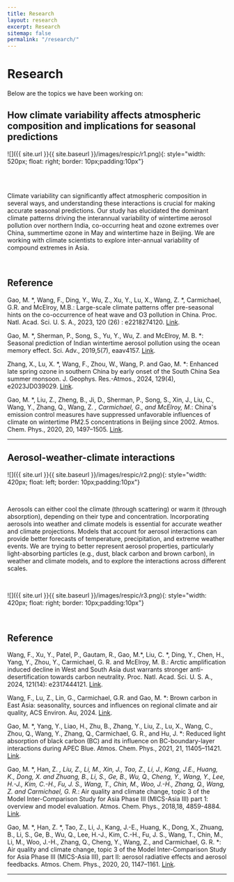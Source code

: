 ```yaml
---
title: Research
layout: research
excerpt: Research
sitemap: false
permalink: "/research/"
---
```


# Research

Below are the topics we have been working on:


## How climate variability affects atmospheric composition and implications for seasonal predictions 

![]({{ site.url }}{{ site.baseurl }}/images/respic/r1.png){: style="width: 520px; float: right; border: 10px;padding:10px"}

<br />
<br />

Climate variability can significantly affect atmospheric composition in several ways, and understanding these interactions is crucial for making accurate seasonal predictions. Our study has elucidated the dominant climate patterns driving the interannual variability of wintertime aerosol pollution over northern India, co-occurring heat and ozone extremes over China, summertime ozone in May and wintertime haze in Beijing. We are working with climate scientists to explore inter-annual variability of compound extremes in Asia.


<br />

## Reference

Gao, M. *, Wang, F., Ding, Y., Wu, Z., Xu, Y., Lu, X., Wang, Z. *, Carmichael, G.R. and McElroy, M.B.: Large-scale climate patterns offer pre-seasonal hints on the co-occurrence of heat wave and O3 pollution in China. Proc. Natl. Acad. Sci. U. S. A., 2023, 120 (26) : e2218274120. [Link](https://www.pnas.org/doi/abs/10.1073/pnas.2218274120).

Gao, M. *, Sherman, P., Song, S., Yu, Y., Wu, Z. and McElroy, M. B. *: Seasonal prediction of Indian wintertime aerosol pollution using the ocean memory effect. Sci. Adv., 2019,5(7), eaav4157. [Link](https://www.science.org/doi/full/10.1126/sciadv.aav4157).  

Zhang, X., Lu, X. *, Wang, F., Zhou, W., Wang, P. and Gao, M. *: Enhanced late spring ozone in southern China by early onset of the South China Sea summer monsoon. J. Geophys. Res.-Atmos., 2024, 129(4), e2023JD039029. [Link](https://agupubs.onlinelibrary.wiley.com/doi/full/10.1029/2023JD039029).  

Gao, M. *, Liu, Z., Zheng, B., Ji, D., Sherman, P., Song, S., Xin, J., Liu, C., Wang, Y., Zhang, Q., Wang, Z. *, Carmichael, G., and McElroy, M.*: China's emission control measures have suppressed unfavorable influences of climate on wintertime PM2.5 concentrations in Beijing since 2002. Atmos. Chem. Phys., 2020, 20, 1497–1505. [Link](https://acp.copernicus.org/articles/20/1497/2020/acp-20-1497-2020.html).   


----
## Aerosol-weather-climate interactions

![]({{ site.url }}{{ site.baseurl }}/images/respic/r2.png){: style="width: 420px; float: left; border: 10px;padding:10px"}

<br />

Aerosols can either cool the climate (through scattering) or warm it (through absorption), depending on their type and concentration. Incorporating aerosols into weather and climate models is essential for accurate weather and climate projections. Models that account for aerosol interactions can provide better forecasts of temperature, precipitation, and extreme weather events. We are trying to better represent aerosol properties, particularly light-absorbing particles (e.g., dust, black carbon and brown carbon), in weather and climate models, and to explore the interactions across different scales.  


<br />

![]({{ site.url }}{{ site.baseurl }}/images/respic/r3.png){: style="width: 420px; float: right; border: 10px;padding:10px"}

<br />

## Reference

Wang, F., Xu, Y., Patel, P., Gautam, R., Gao, M.*, Liu, C. *, Ding, Y., Chen, H., Yang, Y., Zhou, Y., Carmichael, G. R. and McElroy, M. B.: Arctic amplification induced decline in West and South Asia dust warrants stronger anti-desertification towards carbon neutrality. Proc. Natl. Acad. Sci. U. S. A., 2024, 121(14): e2317444121. [Link](https://www.pnas.org/doi/abs/10.1073/pnas.2317444121).

Wang, F., Lu, Z., Lin, G., Carmichael, G.R. and Gao, M. *: Brown carbon in East Asia: seasonality, sources and influences on regional climate and air quality, ACS Environ. Au, 2024. [Link](https://pubs.acs.org/doi/10.1021/acsenvironau.4c00080#).

Gao, M. *, Yang, Y., Liao, H., Zhu, B., Zhang, Y., Liu, Z., Lu, X., Wang, C., Zhou, Q., Wang, Y., Zhang, Q., Carmichael, G. R., and Hu, J. *: Reduced light absorption of black carbon (BC) and its influence on BC-boundary-layer interactions during APEC Blue. Atmos. Chem. Phys., 2021, 21, 11405–11421. [Link](https://acp.copernicus.org/articles/21/11405/2021/).

Gao, M. *, Han, Z. *, Liu, Z., Li, M., Xin, J., Tao, Z., Li, J., Kang, J.E., Huang, K., Dong, X. and Zhuang, B., Li, S., Ge, B., Wu, Q., Cheng, Y., Wang, Y., Lee, H.-J., Kim, C.-H., Fu, J. S., Wang, T., Chin, M., Woo, J.-H., Zhang, Q., Wang, Z. and Carmichael, G. R.*: Air quality and climate change, topic 3 of the Model Inter-Comparison Study for Asia Phase III (MICS-Asia III) part 1: overview and model evaluation. Atmos. Chem. Phys., 2018,18, 4859-4884. [Link](https://acp.copernicus.org/articles/18/4859/2018/).

Gao, M. *, Han, Z. *, Tao, Z., Li, J., Kang, J.-E., Huang, K., Dong, X., Zhuang, B., Li, S., Ge, B., Wu, Q., Lee, H.-J., Kim, C.-H., Fu, J. S., Wang, T., Chin, M., Li, M., Woo, J.-H., Zhang, Q., Cheng, Y., Wang, Z., and Carmichael, G. R. *: Air quality and climate change, topic 3 of the Model Inter-Comparison Study for Asia Phase III (MICS-Asia III), part II: aerosol radiative effects and aerosol feedbacks. Atmos. Chem. Phys., 2020, 20, 1147–1161. [Link](https://acp.copernicus.org/articles/20/1147/2020/acp-20-1147-2020.html).

----
